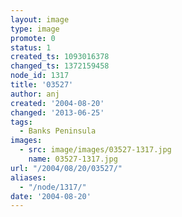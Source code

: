 ```yaml
---
layout: image
type: image
promote: 0
status: 1
created_ts: 1093016378
changed_ts: 1372159458
node_id: 1317
title: '03527'
author: anj
created: '2004-08-20'
changed: '2013-06-25'
tags:
  - Banks Peninsula
images:
  - src: image/images/03527-1317.jpg
    name: 03527-1317.jpg
url: "/2004/08/20/03527/"
aliases:
  - "/node/1317/"
date: '2004-08-20'
---
```


